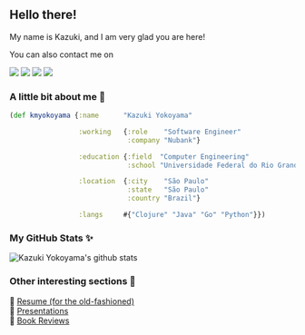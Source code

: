 ## Hello there!

My name is Kazuki, and I am very glad you are here!

You can also contact me on

<a href="mailto:yokoyama.km@gmail.com"><img src="https://img.shields.io/badge/e‑mail-D14836.svg?style=for-the-badge&logo=GMail&logoColor=white"/></a>
<a href="https://linkedin.com/in/kmyokoyama"><img src="https://img.shields.io/badge/linkedin-0077B5.svg?style=for-the-badge&logo=linkedin&logoColor=white"/></a>
<a href="https://twitter.com/kmyokoyama"><img src="https://img.shields.io/badge/twitter-1DA1F2.svg?style=for-the-badge&logo=twitter&logoColor=white"/></a>
<a href="https://instagram.com/yokoyama.km"><img src="https://img.shields.io/badge/instagram-E4405F.svg?style=for-the-badge&logo=instagram&logoColor=white"/></a>

### A little bit about me 🧔

```clojure
(def kmyokoyama {:name      "Kazuki Yokoyama"

                 :working   {:role    "Software Engineer"
                             :company "Nubank"}

                 :education {:field  "Computer Engineering"
                             :school "Universidade Federal do Rio Grande do Sul"}

                 :location  {:city    "São Paulo"
                             :state   "São Paulo"
                             :country "Brazil"}

                 :langs     #{"Clojure" "Java" "Go" "Python"}})
```

### My GitHub Stats ✨ 

![Kazuki Yokoyama's github stats](https://github-readme-stats.vercel.app/api?username=kmyokoyama&show_icons=true&hide_border=true&hide_title=true)

### Other interesting sections 👀

📃 [Resume (for the old-fashioned)](https://bit.ly/3y74Twe)  
🎤 [Presentations](presentations/README.md)  
📘 [Book Reviews](reviews/README.md)  
